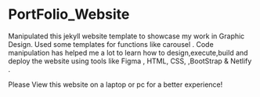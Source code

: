# PortFolio_Website
Manipulated this jekyll website template to showcase my work in Graphic Design. Used some templates for functions like carousel . Code manipulation has helped me a lot to learn how to design,execute,build and deploy the website using tools like Figma , HTML, CSS, ,BootStrap & Netlify .  

Please View this website on a laptop or pc for a better experience!

